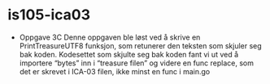 # is105-ica03


- Oppgave 3C
Denne oppgaven ble løst ved å skrive en PrintTreasureUTF8 funksjon, som retunerer den teksten som skjuler seg bak koden. Kodesettet som skjulte seg bak koden fant vi ut ved å importere “bytes” inn i  “treasure filen” og videre en func replace, som det er skrevet i ICA-03 filen, ikke minst en func i main.go
